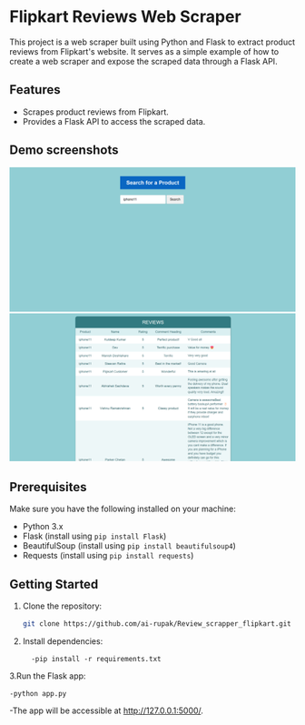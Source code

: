 # Flipkart Reviews Web Scraper

This project is a web scraper built using Python and Flask to extract product reviews from Flipkart's website. It serves as a simple example of how to create a web scraper and expose the scraped data through a Flask API.

## Features

- Scrapes product reviews from Flipkart.
- Provides a Flask API to access the scraped data.

## Demo screenshots
<div align="center">
   <img src="readme-images/Screenshot 2024-02-05 011100.png" />
   <img src="readme-images/Screenshot 2024-02-05 011141.png" />
</div>

## Prerequisites

Make sure you have the following installed on your machine:

- Python 3.x
- Flask (install using `pip install Flask`)
- BeautifulSoup (install using `pip install beautifulsoup4`)
- Requests (install using `pip install requests`)

## Getting Started

1. Clone the repository:

   ```bash
   git clone https://github.com/ai-rupak/Review_scrapper_flipkart.git
2. Install dependencies:
   
         -pip install -r requirements.txt
  
3.Run the Flask app:

    -python app.py
 
-The app will be accessible at http://127.0.0.1:5000/.
